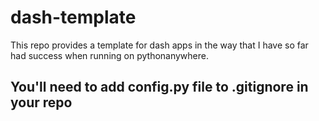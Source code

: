 # dash-template
This repo provides a template for dash apps in the way that I have so far had success when running on pythonanywhere.

## You'll need to add config.py file to .gitignore in your repo